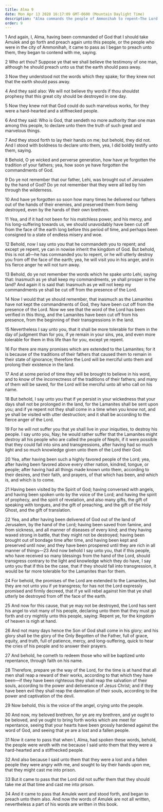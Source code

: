 ```yaml
---
title: Alma 9
date: Mon Apr 13 2020 16:17:09 GMT-0600 (Mountain Daylight Time)
description: "Alma commands the people of Ammonihah to repent—The Lord will be merciful to the Lamanites in the last days—If the Nephites forsake the light, they will be destroyed by the Lamanites—The Son of God will come soon—He will redeem those who repent, are baptized, and have faith in His name. About 82 B.C."
order: 9
---
```


1 And again, I, Alma, having been commanded of God that I should take Amulek and go forth and preach again unto this people, or the people who were in the city of Ammonihah, it came to pass as I began to preach unto them, they began to contend with me, saying.

2 Who art thou? Suppose ye that we shall believe the testimony of one man, although he should preach unto us that the earth should pass away.

3 Now they understood not the words which they spake; for they knew not that the earth should pass away.

4 And they said also: We will not believe thy words if thou shouldst prophesy that this great city should be destroyed in one day.

5 Now they knew not that God could do such marvelous works, for they were a hard-hearted and a stiffnecked people.

6 And they said: Who is God, that sendeth no more authority than one man among this people, to declare unto them the truth of such great and marvelous things.

7 And they stood forth to lay their hands on me; but behold, they did not. And I stood with boldness to declare unto them, yea, I did boldly testify unto them, saying.

8 Behold, O ye wicked and perverse generation, how have ye forgotten the tradition of your fathers; yea, how soon ye have forgotten the commandments of God.

9 Do ye not remember that our father, Lehi, was brought out of Jerusalem by the hand of God? Do ye not remember that they were all led by him through the wilderness.

10 And have ye forgotten so soon how many times he delivered our fathers out of the hands of their enemies, and preserved them from being destroyed, even by the hands of their own brethren.

11 Yea, and if it had not been for his matchless power, and his mercy, and his long-suffering towards us, we should unavoidably have been cut off from the face of the earth long before this period of time, and perhaps been consigned to a state of endless misery and woe.

12 Behold, now I say unto you that he commandeth you to repent; and except ye repent, ye can in nowise inherit the kingdom of God. But behold, this is not all—he has commanded you to repent, or he will utterly destroy you from off the face of the earth; yea, he will visit you in his anger, and in his fierce anger he will not turn away.

13 Behold, do ye not remember the words which he spake unto Lehi, saying that: Inasmuch as ye shall keep my commandments, ye shall prosper in the land? And again it is said that: Inasmuch as ye will not keep my commandments ye shall be cut off from the presence of the Lord.

14 Now I would that ye should remember, that inasmuch as the Lamanites have not kept the commandments of God, they have been cut off from the presence of the Lord. Now we see that the word of the Lord has been verified in this thing, and the Lamanites have been cut off from his presence, from the beginning of their transgressions in the land.

15 Nevertheless I say unto you, that it shall be more tolerable for them in the day of judgment than for you, if ye remain in your sins, yea, and even more tolerable for them in this life than for you, except ye repent.

16 For there are many promises which are extended to the Lamanites; for it is because of the traditions of their fathers that caused them to remain in their state of ignorance; therefore the Lord will be merciful unto them and prolong their existence in the land.

17 And at some period of time they will be brought to believe in his word, and to know of the incorrectness of the traditions of their fathers; and many of them will be saved, for the Lord will be merciful unto all who call on his name.

18 But behold, I say unto you that if ye persist in your wickedness that your days shall not be prolonged in the land, for the Lamanites shall be sent upon you; and if ye repent not they shall come in a time when you know not, and ye shall be visited with utter destruction; and it shall be according to the fierce anger of the Lord.

19 For he will not suffer you that ye shall live in your iniquities, to destroy his people. I say unto you, Nay; he would rather suffer that the Lamanites might destroy all his people who are called the people of Nephi, if it were possible that they could fall into sins and transgressions, after having had so much light and so much knowledge given unto them of the Lord their God.

20 Yea, after having been such a highly favored people of the Lord; yea, after having been favored above every other nation, kindred, tongue, or people; after having had all things made known unto them, according to their desires, and their faith, and prayers, of that which has been, and which is, and which is to come.

21 Having been visited by the Spirit of God; having conversed with angels, and having been spoken unto by the voice of the Lord; and having the spirit of prophecy, and the spirit of revelation, and also many gifts, the gift of speaking with tongues, and the gift of preaching, and the gift of the Holy Ghost, and the gift of translation.

22 Yea, and after having been delivered of God out of the land of Jerusalem, by the hand of the Lord; having been saved from famine, and from sickness, and all manner of diseases of every kind; and they having waxed strong in battle, that they might not be destroyed; having been brought out of bondage time after time, and having been kept and preserved until now; and they have been prospered until they are rich in all manner of things—23 And now behold I say unto you, that if this people, who have received so many blessings from the hand of the Lord, should transgress contrary to the light and knowledge which they do have, I say unto you that if this be the case, that if they should fall into transgression, it would be far more tolerable for the Lamanites than for them.

24 For behold, the promises of the Lord are extended to the Lamanites, but they are not unto you if ye transgress; for has not the Lord expressly promised and firmly decreed, that if ye will rebel against him that ye shall utterly be destroyed from off the face of the earth.

25 And now for this cause, that ye may not be destroyed, the Lord has sent his angel to visit many of his people, declaring unto them that they must go forth and cry mightily unto this people, saying: Repent ye, for the kingdom of heaven is nigh at hand.

26 And not many days hence the Son of God shall come in his glory; and his glory shall be the glory of the Only Begotten of the Father, full of grace, equity, and truth, full of patience, mercy, and long-suffering, quick to hear the cries of his people and to answer their prayers.

27 And behold, he cometh to redeem those who will be baptized unto repentance, through faith on his name.

28 Therefore, prepare ye the way of the Lord, for the time is at hand that all men shall reap a reward of their works, according to that which they have been—if they have been righteous they shall reap the salvation of their souls, according to the power and deliverance of Jesus Christ; and if they have been evil they shall reap the damnation of their souls, according to the power and captivation of the devil.

29 Now behold, this is the voice of the angel, crying unto the people.

30 And now, my beloved brethren, for ye are my brethren, and ye ought to be beloved, and ye ought to bring forth works which are meet for repentance, seeing that your hearts have been grossly hardened against the word of God, and seeing that ye are a lost and a fallen people.

31 Now it came to pass that when I, Alma, had spoken these words, behold, the people were wroth with me because I said unto them that they were a hard-hearted and a stiffnecked people.

32 And also because I said unto them that they were a lost and a fallen people they were angry with me, and sought to lay their hands upon me, that they might cast me into prison.

33 But it came to pass that the Lord did not suffer them that they should take me at that time and cast me into prison.

34 And it came to pass that Amulek went and stood forth, and began to preach unto them also. And now the words of Amulek are not all written, nevertheless a part of his words are written in this book.
